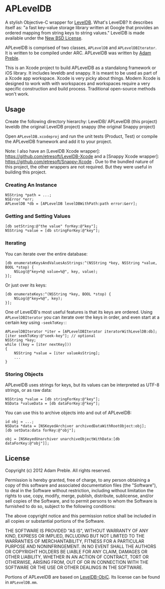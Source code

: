 # APLevelDB

A stylish Objective-C wrapper for [LevelDB][].  What's LevelDB?  It describes itself as: "a fast key-value storage library written at Google that provides an ordered mapping from string keys to string values."  LevelDB is made available under the [New BSD License][].

APLevelDB is comprised of two classes, `APLevelDB` and `APLevelDBIterator`.  It is written to be compiled under ARC.  APLevelDB was written by [Adam Preble][].

This is an Xcode project to build APLevelDB as a standalong framework or iOS library. It includes leveldb and snappy. It is meant to be used as part of a Xcode app workspace. Xcode is very picky about things. Modern Xcode is designed to work with with workspaces and workspaces require a very specific construction and build process. Traditional open-source methods won't work.

## Usage

Create the following directory hierarchy:
LevelDB/
  APLevelDB (this project)
  leveldb (the original LevelDB project)
  snappy (the original Snappy project)

Open `APLevelDB.xcodeproj` and run the unit tests (Product, Test) or compile the APLevelDB framework and add it to your project.

Note: I also have an [LevelDB Xcode wrapper]: https://github.com/etresoft/LevelDB-Xcode and a [Snappy Xcode wrapper]: https://github.com/etresoft/Snappy-Xcode . Due to the bundled nature of this project, the other wrappers are not required. But they were useful in building this project.

### Creating An Instance

	NSString *path = ...;
	NSError *err;
	APLevelDB *db = [APLevelDB levelDBWithPath:path error:&err];

### Getting and Setting Values

	[db setString:@"the value" forKey:@"key"];
	NSString *value = [db stringForKey:@"key"];

### Iterating

You can iterate over the entire database:

	[db enumerateKeysAndValuesAsStrings:^(NSString *key, NSString *value, BOOL *stop) {
		NSLog(@"key=%@ value=%@", key, value);
	}];	

Or just over its keys:

	[db enumerateKeys:^(NSString *key, BOOL *stop) {
		NSLog(@"key=%@", key);
	}];	

One of LevelDB's most useful features is that its keys are ordered. Using `APLevelDBIterator` you can iterate over the keys in order, and even start at a certain key using `-seekToKey:`:

	APLevelDBIterator *iter = [APLevelDBIterator iteratorWithLevelDB:db];
	[iter seekToKey:@"seek-key"]; // optional
	NSString *key;
	while ((key = [iter nextKey]))
	{
		NSString *value = [iter valueAsString];
		...
	}

### Storing Objects

APLevelDB uses strings for keys, but its values can be interpreted as UTF-8 strings, or as raw data:

	NSString *value = [db stringForKey:@"key"];
	NSData *valueData = [db dataForKey:@"key"];

You can use this to archive objects into and out of APLevelDB:

	id obj = ...;
	NSData *data = [NSKeyedArchiver archivedDataWithRootObject:obj];
	[db setData:data forKey:@"obj"];
	
	obj = [NSKeyedUnarchiver unarchiveObjectWithData:[db dataForKey:@"obj"]];


## License

Copyright (c) 2012 Adam Preble. All rights reserved.

Permission is hereby granted, free of charge, to any person obtaining a copy
of this software and associated documentation files (the "Software"), to deal
in the Software without restriction, including without limitation the rights
to use, copy, modify, merge, publish, distribute, sublicense, and/or sell
copies of the Software, and to permit persons to whom the Software is
furnished to do so, subject to the following conditions:

The above copyright notice and this permission notice shall be included in
all copies or substantial portions of the Software.

THE SOFTWARE IS PROVIDED "AS IS", WITHOUT WARRANTY OF ANY KIND, EXPRESS OR
IMPLIED, INCLUDING BUT NOT LIMITED TO THE WARRANTIES OF MERCHANTABILITY,
FITNESS FOR A PARTICULAR PURPOSE AND NONINFRINGEMENT. IN NO EVENT SHALL THE
AUTHORS OR COPYRIGHT HOLDERS BE LIABLE FOR ANY CLAIM, DAMAGES OR OTHER
LIABILITY, WHETHER IN AN ACTION OF CONTRACT, TORT OR OTHERWISE, ARISING FROM,
OUT OF OR IN CONNECTION WITH THE SOFTWARE OR THE USE OR OTHER DEALINGS IN
THE SOFTWARE.

Portions of APLevelDB are based on [LevelDB-ObjC][].  Its license can be found in `APLevelDB.mm`.

[LevelDB]: http://code.google.com/p/leveldb/
[Adam Preble]: http://adampreble.net/
[LevelDB-ObjC]: https://github.com/hoisie/LevelDB-ObjC
[New BSD License]: http://www.opensource.org/licenses/bsd-license.php
